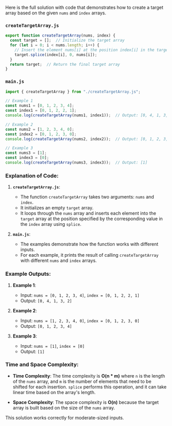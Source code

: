 Here is the full solution with code that demonstrates how to create a target array based on the given `nums` and `index` arrays.

### `createTargetArray.js`

```javascript
export function createTargetArray(nums, index) {
  const target = [];  // Initialize the target array
  for (let i = 0; i < nums.length; i++) {
    // Insert the element nums[i] at the position index[i] in the target array
    target.splice(index[i], 0, nums[i]);
  }
  return target;  // Return the final target array
}
```

### `main.js`

```javascript
import { createTargetArray } from "./createTargetArray.js";

// Example 1
const nums1 = [0, 1, 2, 3, 4];
const index1 = [0, 1, 2, 2, 1];
console.log(createTargetArray(nums1, index1));  // Output: [0, 4, 1, 3, 2]

// Example 2
const nums2 = [1, 2, 3, 4, 0];
const index2 = [0, 1, 2, 3, 0];
console.log(createTargetArray(nums2, index2));  // Output: [0, 1, 2, 3, 4]

// Example 3
const nums3 = [1];
const index3 = [0];
console.log(createTargetArray(nums3, index3));  // Output: [1]
```

### Explanation of Code:

1. **`createTargetArray.js`**:
   - The function `createTargetArray` takes two arguments: `nums` and `index`.
   - It initializes an empty `target` array.
   - It loops through the `nums` array and inserts each element into the `target` array at the position specified by the corresponding value in the `index` array using `splice`.

2. **`main.js`**:
   - The examples demonstrate how the function works with different inputs.
   - For each example, it prints the result of calling `createTargetArray` with different `nums` and `index` arrays.

### Example Outputs:

1. **Example 1**:
   - Input: `nums = [0, 1, 2, 3, 4]`, `index = [0, 1, 2, 2, 1]`
   - Output: `[0, 4, 1, 3, 2]`

2. **Example 2**:
   - Input: `nums = [1, 2, 3, 4, 0]`, `index = [0, 1, 2, 3, 0]`
   - Output: `[0, 1, 2, 3, 4]`

3. **Example 3**:
   - Input: `nums = [1]`, `index = [0]`
   - Output: `[1]`

### Time and Space Complexity:

- **Time Complexity**: The time complexity is **O(n * m)** where `n` is the length of the `nums` array, and `m` is the number of elements that need to be shifted for each insertion. `splice` performs this operation, and it can take linear time based on the array's length.
  
- **Space Complexity**: The space complexity is **O(n)** because the target array is built based on the size of the `nums` array.

This solution works correctly for moderate-sized inputs.